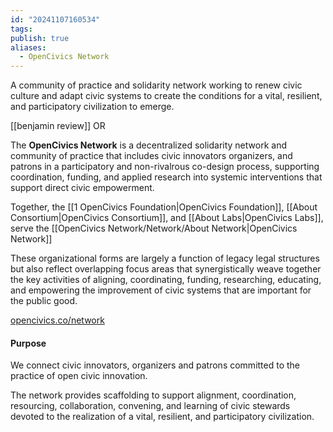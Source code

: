 ```yaml
---
id: "20241107160534"
tags: 
publish: true
aliases:
  - OpenCivics Network
---
```

A community of practice and solidarity network working to renew civic culture and adapt civic systems to create the conditions for a vital, resilient, and participatory civilization to emerge.

[[benjamin review]] OR

The **OpenCivics Network** is a decentralized solidarity network and community of practice that includes civic innovators organizers, and patrons in a participatory and non-rivalrous co-design process, supporting coordination, funding, and applied research into systemic interventions that support direct civic empowerment.

Together, the [[1 OpenCivics Foundation|OpenCivics Foundation]], [[About Consortium|OpenCivics Consortium]], and [[About Labs|OpenCivics Labs]], serve the [[OpenCivics Network/Network/About Network|OpenCivics Network]]

These organizational forms are largely a function of legacy legal structures but also reflect overlapping focus areas that synergistically weave together the key activities of aligning, coordinating, funding, researching, educating, and empowering the improvement of civic systems that are important for the public good.

[opencivics.co/network](opencivics.co/network)
#### Purpose
We connect civic innovators, organizers and patrons committed to the practice of open civic innovation.

The network provides scaffolding to support alignment, coordination, resourcing, collaboration, convening, and learning of civic stewards devoted to the realization of a vital, resilient, and participatory civilization.
